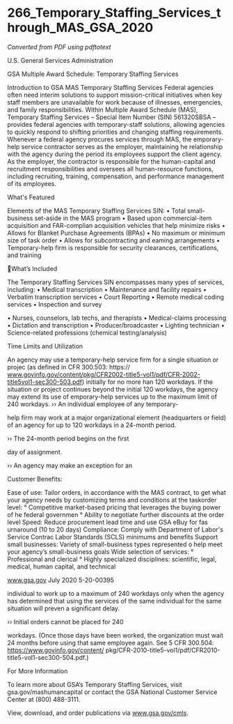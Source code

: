 # 266_Temporary_Staffing_Services_through_MAS_GSA_2020

_Converted from PDF using pdftotext_

U.S. General Services Administration

GSA Multiple
Award Schedule:
Temporary
Staffing Services

Introduction to GSA MAS Temporary Staffing Services
Federal agencies often need interim solutions to
support mission-critical initiatives when key staff
members are unavailable for work because of illnesses,
emergencies, and family responsibilities. Within
Multiple Award Schedule (MAS), Temporary Staffing
Services – Special Item Number (SIN) 561320SBSA
– provides federal agencies with temporary-staff solutions, allowing
agencies to quickly respond to shifting priorities and changing
staffing requirements.
Whenever a federal agency procures services through MAS, the
emporary-help service contractor serves as the employer, maintaining
he relationship with the agency during the period its employees
support the client agency. As the employer, the contractor is
responsible for the human-capital and recruitment responsibilities and
oversees all human-resource functions, including recruiting, training,
compensation, and performance management of its employees.

What's Featured

Elements of the MAS Temporary
Staffing Services SIN:
• Total small-business set-aside
in the MAS program
• Based upon commercial-item
acquisition and FAR-complian
acquisition vehicles that help
minimize risks
• Allows for Blanket Purchase
Agreements (BPAs)
• No maximum or minimum size
of task order
• Allows for subcontracting and
eaming arrangements
• Temporary-help firm is
responsible for security
clearances, certifications,
and training

What’s Included

The Temporary Staffing Services SIN encompasses many
ypes of services, including:
• Medical transcription
• Maintenance and facility
repairs
• Verbatim transcription services
• Court Reporting
• Remote medical coding
services
• Inspection and survey

• Nurses, counselors, lab techs,
and therapists
• Medical-claims processing
• Dictation and transcription
• Producer/broadcaster
• Lighting technician
• Science-related professions
(chemical testing/analysis)

Time Limits and Utilization

An agency may use a temporary-help
service firm for a single situation or projec
(as defined in CFR 300.503: https://
www.govinfo.gov/content/pkg/CFR2002-title5-vol1/pdf/CFR-2002-title5vol1-sec300-503.pdf) initially for no more
han 120 workdays. If the situation or
project continues beyond the initial 120
workdays, the agency may extend its use of
emporary-help services up to the maximum
limit of 240 workdays.
›› An individual employee of any temporary-

help firm may work at a major organizational element (headquarters or field) of
an agency for up to 120 workdays in a
24-month period.

›› The 24-month period begins on the first

day of assignment.

›› An agency may make an exception for an

Customer Benefits:

Ease of use: Tailor orders, in accordance with the MAS contract, to get
what your agency needs by customizing terms and conditions at the taskorder level:
° Competitive market-based pricing that leverages the buying power of
he federal governmen
° Ability to negotiate further discounts at the order level
Speed: Reduce procurement lead time and use GSA eBuy for fas
urnaround (10 to 20 days)
Compliance: Comply with Department of Labor's Service Contrac
Labor Standards (SCLS) minimums and benefits
Support small businesses: Variety of small-business types represented
o help meet your agency’s small-business goals
Wide selection of services:
° Professional and clerical
° Highly specialized disciplines: scientific, legal, medical, human capital,
and technical

www.gsa.gov
July 2020
5-20-00395

individual to work up to a maximum of 240
workdays only when the agency has determined that using the services of the same
individual for the same situation will preven
a significant delay.

›› Initial orders cannot be placed for 240

workdays. (Once those days have been
worked, the organization must wait 24
months before using that same employee
again. See 5 CFR 300.504:
https://www.govinfo.gov/content/
pkg/CFR-2010-title5-vol1/pdf/CFR2010-title5-vol1-sec300-504.pdf.)

For More Information

To learn more about GSA’s Temporary Staffing
Services, visit gsa.gov/mashumancapital or
contact the GSA National Customer Service
Center at (800) 488-3111.

View, download, and order publications via www.gsa.gov/cmls.

